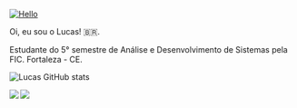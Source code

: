 [![Hello](https://github.com/Tarmiel/Tarmiel/blob/master/ezgif.com-resize.gif)](https://tarmiel.github.io/Portfolio/)

Oi, eu sou o Lucas! 🇧🇷.

Estudante do 5° semestre de Análise e Desenvolvimento de Sistemas pela FIC.
Fortaleza - CE.

![Lucas GitHub stats](https://github-readme-stats.anuraghazra1.vercel.app/api?username=Tarmiel&show_icons=true&hide_border=true)

<a href="https://github.com/Tarmiel/PJ_web">
  <img align="left" src="https://github-readme-stats.vercel.app/api/pin/?username=Tarmiel&repo=PJ_web" />
</a>
<a href="https://github.com/Tarmiel/Portfolio">
  <img align="left" src="https://github-readme-stats.vercel.app/api/pin/?username=Tarmiel&repo=Portfolio" />
</a>
